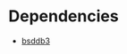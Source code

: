 Dependencies
============

  * [bsddb3][bsddb3]

[bsddb3]: http://www.jcea.es/programacion/pybsddb.htm
